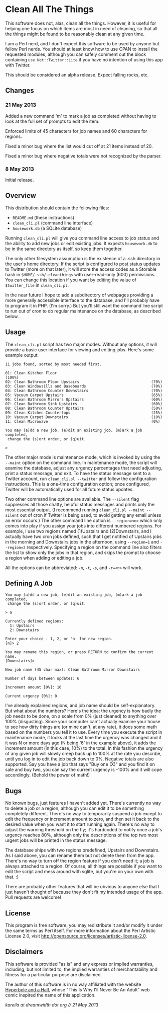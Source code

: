 Clean All The Things
====================

This software does not, alas, clean all the things.  However, it is useful
for helping one focus on which items are most in need of cleaning, so that
all the things might be found to be reasonably clean at any given time.

I am a Perl nerd, and I don't expect this software to be used by anyone but
fellow Perl nerds.  You should at least know how to use CPAN to install the
requested modules, although you can safely comment out the block containing
`use Net::Twitter::Lite` if you have no intention of using this app with
Twitter.

This should be considered an alpha release.  Expect falling rocks, etc.


Changes
-------

### 21 May 2013

Added a new command 'm' to mark a job as completed without having to look
at the full set of prompts to edit the item.

Enforced limits of 45 characters for job names and 60 characters for regions.

Fixed a minor bug where the list would cut off at 21 items instead of 20.

Fixed a minor bug where negative totals were not recognized by the parser.


### 8 May 2013

Initial release.


Overview
--------

This distribution should contain the following files:

- `README.md`    (these instructions)
- `clean_cli.pl` (command line interface)
- `housework.db` (a SQLite database)

Running `clean_cli.pl` will give you command line access to job status and
the ability to add new jobs or edit existing jobs.  It expects `housework.db`
to be in the same directory as itself, so keep them together.

The only other filesystem assumption is the existence of a .ssh directory in
the user's home directory.  If the script is configured to post status updates
to Twitter (more on that later), it will store the access codes as a Storable
hash in `$HOME/.ssh/.cleanthings` with user-read-only (600) permissions.  You
can change this location if you want by editing the value of `$twitter_file`
in `clean_cli.pl`.

In the near future I hope to add a subdirectory of webpages providing a
more generally accessible interface to the database, and I'll probably have
to program it in PHP.  (I'm sorry.)  But you'll still want the command line
script to run out of cron to do regular maintenance on the database, as
described below.


Usage
-----

The `clean_cli.pl` script has two major modes.  Without any options, it will
provide a basic user interface for viewing and editing jobs.  Here's some
example output:

    11 jobs found, sorted by most needed first.

    01: Clean Kitchen Floor                                          (100%)
    02: Clean Bathroom Floor Upstairs                                (70%)
    03: Clean Windowsills and Baseboards                             (70%)
    04: Clean Bathroom Counter Downstairs                            (70%)
    05: Vacuum Carpet Upstairs                                       (65%)
    06: Clean Bathroom Mirrors Upstairs                              (60%)
    07: Clean Bathroom Sink Upstairs                                 (60%)
    08: Clean Bathroom Counter Upstairs                              (50%)
    09: Clean Kitchen Countertops                                    (25%)
    10: Vacuum Carpet Downstairs                                     (10%)
    11: Clean Microwave                                              (0%)

    You may (a)dd a new job, (e)dit an existing job, (m)ark a job completed,
     change the (s)ort order, or (q)uit.

    >

The other major mode is maintenance mode, which is invoked by using the
`--maint` option on the command line.  In maintenance mode, the script will
examine the database, adjust any urgency percentages that need adjusting, print
a status message, and exit.  To have the status message sent to a Twitter
account, run `clean_cli.pl --twitter` and follow the configuration instructions.
This is a one-time configuration option; once configured, Twitter will be
automatically used for all future status updates.

Two other command line options are available.  The `--silent` flag suppresses
all those chatty, helpful status messages and prints only the most essential
output.  (I recommend running `clean_cli.pl --maint --silent` out of cron if
Twitter is being used, to avoid getting any email unless an error occurs.)
The other command line option is `--region=<n>` which only comes into play if
you assign your jobs into different numbered regions.  For example, I use
two regions named (1)Upstairs and (2)Downstairs, and I actually have two cron
jobs defined, such that I get notified of Upstairs jobs in the morning and
Downstairs jobs in the afternoon, using `--region=1` and `--region=2`
respectively.  Specifying a region on the command line also filters the list
to show only the jobs in that region, and skips the prompt to choose a region
when adding or editing a job.

All the options can be abbreviated: `-m`, `-t`, `-s`, and `-r=<n>` will work.


Defining A Job
--------------

    You may (a)dd a new job, (e)dit an existing job, (m)ark a job completed,
     change the (s)ort order, or (q)uit.

    > a

    Currently defined regions:
      1: Upstairs
      2: Downstairs

    Enter your choice - 1, 2, or 'n' for new region.
    [n]> 2

    You may rename this region, or press RETURN to confirm the current name.
    [Downstairs]>

    New job name (45 char max): Clean Bathroom Mirror Downstairs

    Number of days between updates: 6

    Increment amount [0%]: 10

    Current urgency [0%]: 0

I've already explained regions, and job name should be self-explanatory.
But what about the numbers?  Here's the idea: the urgency is how badly the job
needs to be done, on a scale from 0% (just cleaned) to anything over 100%
(disgusting).  Since your computer can't actually examine your house to see how
dirty things are (or mine can't, at any rate), it does some math based on the
numbers you tell it to use.  Every time you execute the script in maintenance
mode, it looks at the last time the urgency was changed and if it was N or more
days ago (N being '6' in the example above), it adds the increment amount (in
this case, 10%) to the total.  In this fashion the urgency of any given job
will slowly creep back up to 100% at the rate you describe, until you log in
to edit the job back down to 0%.  Negative totals are also supported.  Say you
have a job that says "Buy one (X)" and you find it on sale and buy two, you can
say the current urgency is -100% and it will cope accordingly.  (Behold the
power of math!)


Bugs
----

No known bugs, just features I haven't added yet.  There's currently no way to
delete a job or a region, although you can edit it to be something completely
different.  There's no way to temporarily suspend a job except to edit the
frequency or increment amount to zero, and then set it back to the desired
value when you want it to start running again.  There's no way to adjust the
warning threshold on the fly; it's hardcoded to notify once a job's urgency
reaches 80%, although only the descriptions of the top two most urgent jobs
will be printed in the status message.

The database ships with two regions predefined, Upstairs and Downstairs.  As I
said above, you can rename them but not delete them from the app.  There's no
way to turn off the region feature if you don't need it; a job is always
attached to a region.  Of course, all things are possible if you want to edit
the script and mess around with sqlite, but you're on your own with that.  :)

There are probably other features that will be obvious to anyone else that I
just haven't thought of because they don't fit my intended usage of the app.
Pull requests are welcome!


License
-------

This program is free software; you may redistribute it and/or modify it under
the same terms as Perl itself.  For more information about the Perl Artistic
License 2.0, visit <http://opensource.org/licenses/artistic-license-2.0>.


Disclaimers
-----------

This software is provided "as is" and any express or implied warranties,
including, but not limited to, the implied warranties of merchantability and
fitness for a particular purpose are disclaimed.

The author of this software is in no way affiliated with the website
[Hyperbole and a Half](http://hyperboleandahalf.blogspot.com/), whose
"This Is Why I'll Never Be An Adult" web comic inspired the name of this
application.


_kareila at dreamwidth dot org // 21 May 2013_
